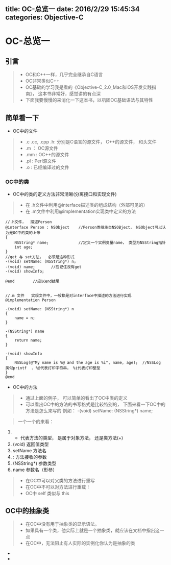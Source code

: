 title: OC-总览一
date: 2016/2/29 15:45:34  
categories: Objective-C
---


# OC-总览一 #

## 引言 ##
>- OC和C++一样，几乎完全继承自C语言
>- OC非常类似C++
>- OC基础的学习我是看的《Objective-C_2.0_Mac和iOS开发实践指南》， 这本书非常好，感觉讲的有点深
>- 下面我要慢慢的来消化一下这本书，以巩固OC基础语法与其特性


## 简单看一下 ##

- OC中的文件
>- .c .cc, .cpp .h: 分别是C语言的源文件， C++的源文件， 和头文件
>- .m ： OC源文件
>- .mm : OC++的源文件
>- .pl : Perl源文件
>- .o : 已经编译过的文件


### OC中的类 ###

- OC中的类的定义方法非常清晰(分离接口和实现文件)
> - 在 .h文件中利用@interface描述类的组成结构（外部可见的）
> - 在 .m文件中利用@implementation实现类中定义的方法

	//.h文件，  描述Person
	@interface Person : NSObject    //Person类继承自NSOBject， NSObject可以认为是OC中的类的上帝
	{
		NSString* name;             //定义一个实例变量name， 类型为NSString指针
		int age;
	}
	//get 与 set方法，  必须是这种形式
	-(void) setName: (NSString*) n;     
	-(void) name;       //应记住没有get      
	-(void) showInfo;   
	
	@end        //应以end结尾


	//.m 文件   实现文件中，一般都是对interface中描述的方法进行实现
	@implementation Person     
	
	-(void) setName: (NSString*) n
	{
		name = n;
	}
	
	-(NSString*) name
	{
		return name;
	}
	
	-(void) showInfo
	{
		NSSLog(@"My name is %@ and the age is %i", name, age);  //NSSLog 类似printf  . %@代表打印字符串， %i代表打印整型
	}
	@end	


- OC中的方法
>- 通过上面的例子， 可以简单的看出了OC中类的定义
>- 可以看出OC中的方法的书写格式是比较特别的， 下面来看一下OC中的方法是怎么来写的
例如：	
	-(void) setName: (NSString*) name;

> 一个一个的来看：

1. - 代表方法的类型， 是属于对象方法， 还是类方法(+)
2. (void) 返回值类型
3. setName 方法名
4. : 方法接收的参数
5. (NSString*) 参数类型
6. name 参数名（形参）

>- 在OC中可以对父类的方法进行重写
>- 在OC中不可以对方法进行重载！
>- OC中 self 类似与 this

## OC中的抽象类 ##
>- 在OC中没有用于抽象类的显示语法。
>- 如果具有一个类，他实际上就是一个抽象类，就应该在文档中指出这一点
>- 在OC中，无法阻止有人实际的实例化你认为是抽象的类


- 




- 


	

